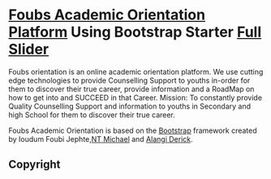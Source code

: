 # [Foubs Academic Orientation Platform](http://) Using Bootstrap Starter [Full Slider](http://startbootstrap.com/template-overviews/full-slider/)

Foubs orientation is an online academic orientation platform. We use cutting edge technologies to provide Counselling Support to youths in-order for them to discover their true career, provide information and a RoadMap on how to get into and SUCCEED in that Career.
Mission:
To constantly provide Quality Counselling Support and information to youths in Secondary and high School for them to discover their true career.


Foubs Academic Orientation is based on the [Bootstrap](http://getbootstrap.com/) framework created by Ioudum Foubi Jephte,[NT Michael](https://twitter.com/nde_michael) and [Alangi Derick](alangiderick@gmail.com).

## Copyright
